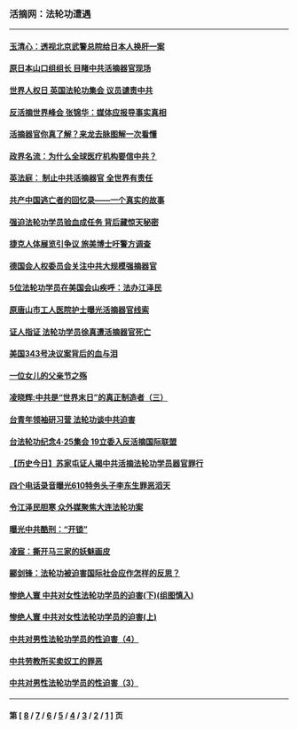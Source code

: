 ### 活摘网：法轮功遭遇
---
#### [玉清心：透视北京武警总院给日本人换肝一案](../../pages/nf5881/n13771978.md?12040430) 
#### [原日本山口组组长 目睹中共活摘器官现场](../../pages/nf5881/n13767360.md?12040430) 
#### [世界人权日 英国法轮功集会 议员谴责中共](../../pages/nf5881/n13431763.md?12040430) 
#### [反活摘世界峰会 张锦华：媒体应报导事实真相](../../pages/nf5881/n13278502.md?12040430) 
#### [活摘器官你真了解？来龙去脉图解一次看懂](../../pages/nf5881/n13013820.md?12040430) 
#### [政界名流：为什么全球医疗机构要信中共？](../../pages/nf5881/n11945479.md?12040430) 
#### [英法庭： 制止中共活摘器官 全世界有责任](../../pages/nf5881/n11330691.md?12040430) 
#### [共产中国逃亡者的回忆录——一个真实的故事](../../pages/nf5881/n10918649.md?12040430) 
#### [强迫法轮功学员验血成任务 背后藏惊天秘密](../../pages/nf5881/n4252384.md?12040430) 
#### [捷克人体展览引争议 旅美博士吁警方调查](../../pages/nf5881/n9429187.md?12040430) 
#### [德国会人权委员会关注中共大规模强摘器官](../../pages/nf5881/n8418950.md?12040430) 
#### [5位法轮功学员在美国会山疾呼：法办江泽民](../../pages/nf5881/n8101519.md?12040430) 
#### [原唐山市工人医院护士曝光活摘器官线索](../../pages/nf5881/n8076384.md?12040430) 
#### [证人指证 法轮功学员徐真遭活摘器官死亡](../../pages/nf5881/n8042467.md?12040430) 
#### [美国343号决议案背后的血与泪](../../pages/nf5881/n8020684.md?12040430) 
#### [一位女儿的父亲节之殇](../../pages/nf5881/n8014122.md?12040430) 
#### [凌晓辉:中共是“世界末日”的真正制造者（三）](../../pages/nf5881/n4210333.md?12040430) 
#### [台青年领袖研习营 法轮功谈中共迫害](../../pages/nf5881/n4141857.md?12040430) 
#### [台法轮功纪念4‧25集会 19立委入反活摘国际联盟](../../pages/nf5881/n4141821.md?12040430) 
#### [【历史今日】苏家屯证人揭中共活摘法轮功学员器官罪行](../../pages/nf5881/n4135912.md?12040430) 
#### [四个电话录音曝光610特务头子李东生罪恶滔天](../../pages/nf5881/n4040060.md?12040430) 
#### [令江泽民胆寒 众外媒聚焦大连法轮功案](../../pages/nf5881/n3932671.md?12040430) 
#### [曝光中共酷刑：“开锁”](../../pages/nf5881/n3889373.md?12040430) 
#### [凌宸：撕开马三家的妖魅画皮](../../pages/nf5881/n3849369.md?12040430) 
#### [郦剑锋：法轮功被迫害国际社会应作怎样的反思？](../../pages/nf5881/n3824560.md?12040430) 
#### [惨绝人寰 中共对女性法轮功学员的迫害(下)(组图慎入)](../../pages/nf5881/n3816285.md?12040430) 
#### [惨绝人寰 中共对女性法轮功学员的迫害(上)](../../pages/nf5881/n3815374.md?12040430) 
#### [中共对男性法轮功学员的性迫害（4）](../../pages/nf5881/n3769144.md?12040430) 
#### [中共劳教所买卖奴工的罪恶](../../pages/nf5881/n3769378.md?12040430) 
#### [中共对男性法轮功学员的性迫害（3）](../../pages/nf5881/n3768231.md?12040430) 

---
#### 第 [ [8](./8.md?12040430) / [7](./7.md?12040430) / [6](./6.md?12040430) / [5](./5.md?12040430) / [4](./4.md?12040430) / [3](./3.md?12040430) / [2](./2.md?12040430) / [1](./1.md?12040430) ] 页
